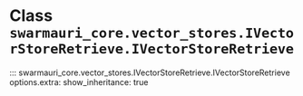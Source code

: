 # Class `swarmauri_core.vector_stores.IVectorStoreRetrieve.IVectorStoreRetrieve`

::: swarmauri_core.vector_stores.IVectorStoreRetrieve.IVectorStoreRetrieve
    options.extra:
      show_inheritance: true


